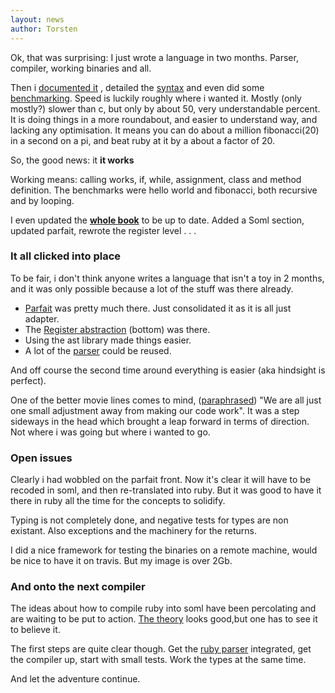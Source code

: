 ```yaml
---
layout: news
author: Torsten
---
```


Ok, that was surprising: I just wrote a language in two months. Parser, compiler, working binaries
and all.

Then i [documented it](/typed/typed.html) , detailed the [syntax](/typed/syntax.html) and even did
some [benchmarking](/typed/benchmarks.html). Speed is luckily roughly where i wanted it. Mostly
(only mostly?) slower than c, but only by about 50, very understandable percent. It is doing
things in a more roundabout, and easier to understand way, and lacking any optimisation. It means
you can do about a million fibonacci(20) in a second on a pi, and beat ruby at it by a about
a factor of 20.

So, the good news: it **it works**

Working means: calling works, if, while, assignment, class and method definition. The benchmarks
were hello world and fibonacci, both recursive and by looping.  

I even updated the [**whole book**](/book.html) to be up to date. Added a Soml section, updated
parfait, rewrote the register level . . .

### It all clicked into place

To be fair, i don't think anyone writes a language that isn't a toy in 2 months, and it was only
possible because  a lot of the stuff was there already.

- [Parfait](/typed/parfait.html) was pretty much there. Just consolidated it as it is all just adapter.
- The [Register abstraction](/typed/debugger.html) (bottom) was there.
- Using the ast library made things easier.
- A lot of the [parser](https://github.com/salama/salama-reader) could be reused.

And off course the second time around everything is easier (aka hindsight is perfect).

One of the better movie lines comes to mind,
([paraphrased](http://www.imdb.com/title/tt1341188/quotes)) "We are all just one small
adjustment away from making our code work". It was a step sideways in the head which brought a leap
forward in terms of direction. Not where i was going but where i wanted to go.

### Open issues

Clearly i had wobbled on the parfait front. Now it's clear it will have to be recoded in soml,
and then re-translated into ruby. But it was good to have it there in ruby all the time for the
concepts to solidify.

Typing is not completely done, and negative tests for types are non existant. Also exceptions and
the machinery for the returns.

I did a nice framework for testing the binaries on a remote machine, would be nice to have it
on travis. But my image is over 2Gb.

### And onto the next compiler

The ideas about how to compile ruby into soml have been percolating and are waiting to be put to
action. [The theory](http://book.salama-vm.org/object/dynamic_types.html) looks good,but one has
to see it to believe it.

The first steps are quite clear though. Get the [ruby parser](https://github.com/whitequark/parser)
integrated, get the compiler up, start with small tests. Work the types at the same time.

And let the adventure continue.
